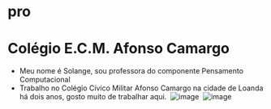 # pro
# Colégio E.C.M. Afonso Camargo
* Meu nome é Solange, sou professora do componente Pensamento Computacional
* Trabalho no Colégio Cívico Militar Afonso Camargo na cidade de Loanda há dois anos, gosto muito de trabalhar aqui.
  ![]() ![image](https://github.com/palmasol/pro/assets/144961347/f4f9d1af-95d4-47c3-b410-0e75a73d610c)
  ![]() ![image](https://github.com/palmasol/pro/assets/144961347/4bb689e0-fb01-458d-899b-b5e3f41ca411)


